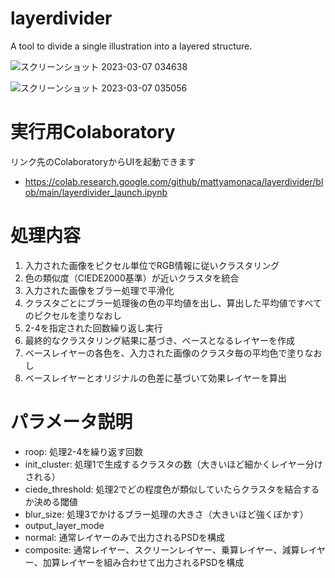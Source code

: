 # layerdivider
A tool to divide a single illustration into a layered structure.

![スクリーンショット 2023-03-07 034638](https://user-images.githubusercontent.com/48423148/223202706-5c6e9108-0cf4-40dc-b840-9c3df3d540da.png)

![スクリーンショット 2023-03-07 035056](https://user-images.githubusercontent.com/48423148/223203504-f443f7a7-4123-42e4-b0fb-cabde491712a.png)

# 実行用Colaboratory
リンク先のColaboratoryからUIを起動できます
- https://colab.research.google.com/github/mattyamonaca/layerdivider/blob/main/layerdivider_launch.ipynb

# 処理内容
1. 入力された画像をピクセル単位でRGB情報に従いクラスタリング
2. 色の類似度（CIEDE2000基準）が近いクラスタを統合
3. 入力された画像をブラー処理で平滑化
4. クラスタごとにブラー処理後の色の平均値を出し、算出した平均値ですべてのピクセルを塗りなおし
5. 2-4を指定された回数繰り返し実行
6. 最終的なクラスタリング結果に基づき、ベースとなるレイヤーを作成
7. ベースレイヤーの各色を、入力された画像のクラスタ毎の平均色で塗りなおし
8. ベースレイヤーとオリジナルの色差に基づいて効果レイヤーを算出

# パラメータ説明
- roop: 処理2-4を繰り返す回数
- init_cluster: 処理1で生成するクラスタの数（大きいほど細かくレイヤー分けされる）
- ciede_threshold: 処理2でどの程度色が類似していたらクラスタを結合するか決める閾値
- blur_size: 処理3でかけるブラー処理の大きさ（大きいほど強くぼかす）
- output_layer_mode
 - normal: 通常レイヤーのみで出力されるPSDを構成
 - composite: 通常レイヤー、スクリーンレイヤー、乗算レイヤー、減算レイヤー、加算レイヤーを組み合わせて出力されるPSDを構成
